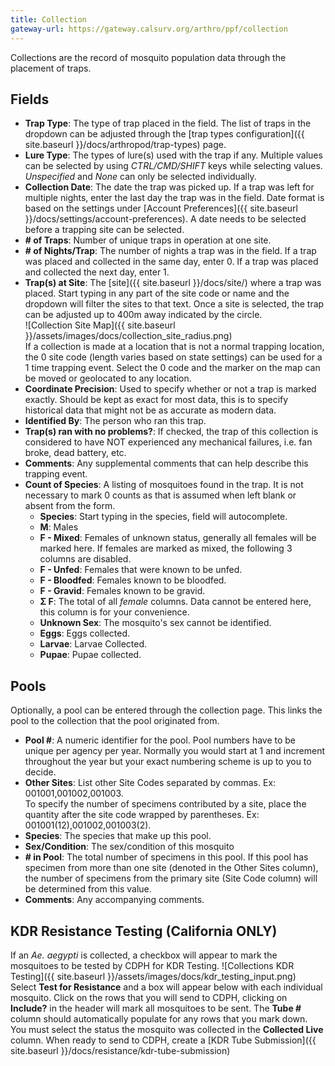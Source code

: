 ```yaml
---
title: Collection
gateway-url: https://gateway.calsurv.org/arthro/ppf/collection
---
```

Collections are the record of mosquito population data through the placement of traps.  

## Fields

* **Trap Type**: The type of trap placed in the field.  The list of traps in the dropdown can be adjusted through the [trap types configuration]({{ site.baseurl }}/docs/arthropod/trap-types) page.
* **Lure Type**: The types of lure(s) used with the trap if any.  Multiple values can be selected by using *CTRL/CMD/SHIFT* keys while selecting values.  *Unspecified* and *None* can only be selected individually.
* **Collection Date**: The date the trap was picked up.  If a trap was left for multiple nights, enter the last day the trap was in the field.  Date format is based on the settings under [Account Preferences]({{ site.baseurl }}/docs/settings/account-preferences).  A date needs to be selected before a trapping site can be selected.
* **# of Traps**: Number of unique traps in operation at one site.
* **# of Nights/Trap**: The number of nights a trap was in the field.  If a trap was placed and collected in the same day, enter 0.  If a trap was placed and collected the next day, enter 1.
* **Trap(s) at Site**: The [site]({{ site.baseurl }}/docs/site/) where a trap was placed.  Start typing in any part of the site code or name and the dropdown will filter the sites to that text.  Once a site is selected, the trap can be adjusted up to 400m away indicated by the circle.  
![Collection Site Map]({{ site.baseurl }}/assets/images/docs/collection_site_radius.png)  
If a collection is made at a location that is not a normal trapping location, the 0 site code (length varies based on state settings) can be used for a 1 time trapping event.  Select the 0 code and the marker on the map can be moved or geolocated to any location.
* **Coordinate Precision**: Used to specify whether or not a trap is marked exactly.  Should be kept as exact for most data,  this is to specify historical data that might not be as accurate as modern data.
* **Identified By**: The person who ran this trap.
* **Trap(s) ran with no problems?**: If checked, the trap of this collection is considered to have NOT experienced any mechanical failures, i.e. fan broke, dead battery, etc.
* **Comments**: Any supplemental comments that can help describe this trapping event.
* **Count of Species**: A listing of mosquitoes found in the trap.  It is not necessary to mark 0 counts as that is assumed when left blank or absent from the form.
  * **Species**: Start typing in the species, field will autocomplete.
  * **M**: Males
  * **F - Mixed**: Females of unknown status,  generally all females will be marked here.  If females are marked as mixed, the following 3 columns are disabled.
  * **F - Unfed**: Females that were known to be unfed.
  * **F - Bloodfed**: Females known to be bloodfed.
  * **F - Gravid**: Females known to be gravid.
  * **Σ F**: The total of all *female* columns.  Data cannot be entered here,  this column is for your convenience.
  * **Unknown Sex**: The mosquito's sex cannot be identified.
  * **Eggs**: Eggs collected.
  * **Larvae**: Larvae Collected.
  * **Pupae**: Pupae collected.

## Pools

Optionally, a pool can be entered through the collection page.  This links the pool to the collection that the pool originated from.

* **Pool #**: A numeric identifier for the pool.  Pool numbers have to be unique per agency per year.  Normally you would start at 1 and increment throughout the year but your exact numbering scheme is up to you to decide.
* **Other Sites**: List other Site Codes separated by commas.  Ex: 001001,001002,001003.  
To specify the number of specimens contributed by a site, place the quantity after the site code wrapped by parentheses.  Ex: 001001(12),001002,001003(2).
* **Species**: The species that make up this pool.
* **Sex/Condition**: The sex/condition of this mosquito
* **# in Pool**: The total number of specimens in this pool.  If this pool has specimen from more than one site (denoted in the Other Sites column), the number of specimens from the primary site (Site Code column) will be determined from this value.
* **Comments**: Any accompanying comments.

## KDR Resistance Testing (California ONLY)

If an *Ae. aegypti* is collected, a checkbox will appear to mark the mosquitoes to be tested by CDPH for KDR Testing.
![Collections KDR Testing]({{ site.baseurl }}/assets/images/docs/kdr_testing_input.png)  
Select **Test for Resistance** and a box will appear below with each individual mosquito.  Click on the rows that you will send to CDPH,  clicking on **Include?** in the header will mark all mosquitoes to be sent. The **Tube #** column should automatically populate for any rows that you mark down.  You must select the status the mosquito was collected in the **Collected Live** column.  When ready to send to CDPH, create a [KDR Tube Submission]({{ site.baseurl }}/docs/resistance/kdr-tube-submission)